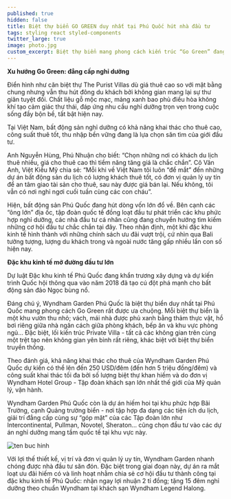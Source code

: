 ```yaml
---
published: true
hidden: false
title: Biệt thự biển GO GREEN duy nhất tại Phú Quốc hút nhà đầu tư
tags: styling react styled-components
twitter_large: true
image: photo.jpg
custom_excerpt: Biệt thự biển mang phong cách kiến trúc “Go Green” đang dần trở thành lựa chọn nghỉ dưỡng hàng đầu. Vì lẽ đó, các biệt thự biển tại các thiên đường như Bali, Phuket luôn hấp dẫn khách du lịch và “cháy phòng” vào mùa cao điểm.
---
```


**Xu hướng Go Green: đẳng cấp nghỉ dưỡng**

Điển hình như căn biệt thự The Purist Villas dù giá thuê cao so với mặt bằng chung nhưng vẫn thu hút đông du khách bởi không gian mang lại sự thư giãn tuyệt đối. Chất liệu gỗ mộc mạc, mảng xanh bao phủ điều hòa không khí tạo cảm giác thư thái, đáp ứng nhu cầu nghỉ dưỡng trọn vẹn trong cuộc sống đầy bộn bề, tất bật hiện nay.

Tại Việt Nam, bất động sản nghỉ dưỡng có khả năng khai thác cho thuê cao, công suất thuê tốt, thu nhập bền vững đang là lựa chọn săn tìm của giới đầu tư.

Anh Nguyễn Hùng, Phú Nhuận cho biết: “Chọn những nơi có khách du lịch thuê nhiều, giá cho thuê cao thì tiềm năng tăng giá là chắc chắn”. Cô Vân Anh, Việt Kiều Mỹ chia sẻ: “Mỗi khi về Việt Nam tôi luôn “để mắt” đến những dự án bất động sản du lịch có lượng khách thuê tốt, có đơn vị quản lý uy tín để an tâm giao tài sản cho thuê, sau này được giá bán lại. Nếu không, tôi vẫn có nơi nghỉ ngơi cuối tuần cùng các con cháu”.

Hiện, bất động sản Phú Quốc đang hút dòng vốn lớn đổ về. Bên cạnh các “ông lớn” địa ốc, tập đoàn quốc tế đồng loạt đầu tư phát triển các khu phức hợp nghỉ dưỡng, các nhà đầu tư cá nhân cũng đang chuyển hướng tìm kiếm những cơ hội đầu tư chắc chắn tại đây. Theo nhận định, một khi đặc khu kinh tế hình thành với những chính sách ưu đãi vượt trội, cứ nhìn qua Bali tưởng tượng, lượng du khách trong và ngoài nước tăng gấp nhiều lần con số hiện nay.

**Đặc khu kinh tế mở đường đầu tư lớn**

Dự luật Đặc khu kinh tế Phú Quốc đang khẩn trương xây dựng và dự kiến trình Quốc hội thông qua vào năm 2018 đã tạo cú đột phá mạnh cho bất động sản đảo Ngọc bùng nổ.

Đáng chú ý, Wyndham Garden Phú Quốc là biệt thự biển duy nhất tại Phú Quốc mang phong cách Go Green rất được ưa chuộng. Mỗi biệt thự biển là một khu vườn thu nhỏ; vách, mái nhà được phủ xanh bằng thảm thực vật, hồ bơi riêng giữa nhà ngăn cách giữa phòng khách, bếp ăn và khu vực phòng ngủ… Đặc biệt, lối kiến trúc Private Villa - tất cả các không gian trên cùng một trệt tạo nên không gian yên bình rất riêng, khác biệt với biệt thự biển truyền thống.

Theo đánh giá, khả năng khai thác cho thuê của Wyndham Garden Phú Quốc dự kiến có thể lên đến 250 USD/đêm (đến hơn 5 triệu đồng/đêm) và công suất khai thác tối đa bởi số lượng biệt thự khan hiếm và do đơn vị Wyndham Hotel Group - Tập đoàn khách sạn lớn nhất thế giới của Mỹ quản lý, vận hành.

Wyndham Garden Phú Quốc còn là dự án hiếm hoi tại khu phức hợp Bãi Trường, cạnh Quảng trường biển - nơi tập hợp đa dạng các tiện ích du lịch, giải trí đẳng cấp cùng sự “góp mặt” của các Tập đoàn lớn như Intercontinental, Pullman, Novotel, Sheraton… cũng chọn đầu tư vào các dự án nghỉ dưỡng mang tầm quốc tế tại khu vực này.

![ten buc hinh](http://nld.mediacdn.vn/thumb_w/540/2017/photo-1-1509938822591.jpg "ten buc hinh")

Với lợi thế thiết kế, vị trí và đơn vị quản lý uy tín, Wyndham Garden nhanh chóng được nhà đầu tư săn đón. Đặc biệt trong giai đoạn này, dự án ra mắt loạt ưu đãi hiếm có và linh hoạt nhằm chia sẻ cơ hội đầu tư thành công tại đặc khu kinh tế Phú Quốc: nhận ngay lợi nhuận 2 tỉ đồng; tặng 15 đêm nghỉ dưỡng theo chuẩn Wyndham tại khách sạn Wyndham Legend Halong.